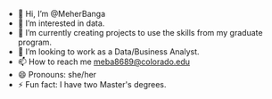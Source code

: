 - 👋 Hi, I’m @MeherBanga
- 👀 I’m interested in data.
- 🌱 I’m currently creating projects to use the skills from my graduate program.
- 💞️ I’m looking to work as a Data/Business Analyst.
- 📫 How to reach me meba8689@colorado.edu
- 😄 Pronouns: she/her
- ⚡ Fun fact: I have two Master's degrees.

<!---
MeherBanga/MeherBanga is a ✨ special ✨ repository because its `README.md` (this file) appears on your GitHub profile.
You can click the Preview link to take a look at your changes.
--->
